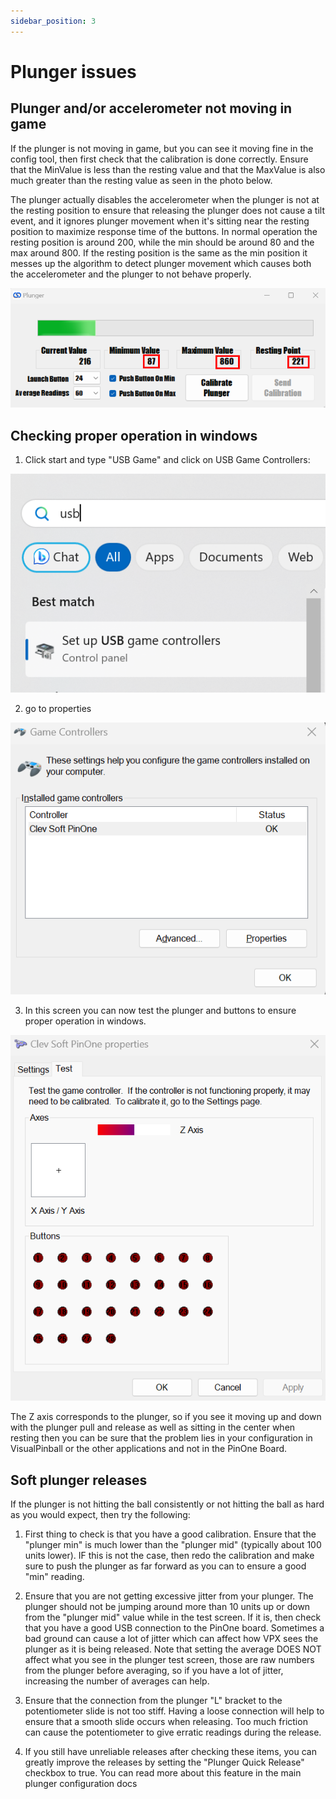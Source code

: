 ```yaml
---
sidebar_position: 3
---
```


# Plunger issues 

## Plunger and/or accelerometer not moving in game

If the plunger is not moving in game, but you can see it moving fine in the config tool, then first check that the calibration is done correctly. Ensure that the MinValue is less than the resting value and that the MaxValue is also much greater than the resting value as seen in the photo below.

The plunger actually disables the accelerometer when the plunger is not at the resting position to ensure that releasing the plunger does not cause a tilt event, and it ignores plunger movement when it's sitting near the resting position to maximize response time of the buttons. In normal operation the resting position is around 200, while the min should be around 80 and the max around 800. If the resting position is the same as the min position it messes up the algorithm to detect plunger movement which causes both the accelerometer and the plunger to not behave properly.

![Plunger Calibration](./img/plunger.png)

## Checking proper operation in windows

1. Click start and type "USB Game" and click on USB Game Controllers:

![USB Game Controllers](./img/popper1.png)

2. go to properties

![USB Game Controllers](./img/popper2.png)

3. In this screen you can now test the plunger and buttons to ensure proper operation in windows.

![USB Game Controllers](./img/popper6.png)

The Z axis corresponds to the plunger, so if you see it moving up and down with the plunger pull and release as well as sitting in the center when resting then you can be sure that the problem lies in your configuration in VisualPinball or the other applications and not in the PinOne Board.

## Soft plunger releases

If the plunger is not hitting the ball consistently or not hitting the ball as hard as you would expect, then try the following:

1. First thing to check is that you have a good calibration. Ensure that the "plunger min" is much lower than the "plunger mid" (typically about 100 units lower). IF this is not the case, then redo the calibration and make sure to push the plunger as far forward as you can to ensure a good "min" reading.

2. Ensure that you are not getting excessive jitter from your plunger. The plunger should not be jumping around more than 10 units up or down from the "plunger mid" value while in the test screen. If it is, then check that you have a good USB connection to the PinOne board. Sometimes a bad ground can cause a lot of jitter which can affect how VPX sees the plunger as it is being released. Note that setting the average DOES NOT affect what you see in the plunger test screen, those are raw numbers from the plunger before averaging, so if you have a lot of jitter, increasing the number of averages can help.

3. Ensure that the connection from the plunger "L" bracket to the potentiometer slide is not too stiff. Having a loose connection will help to ensure that a smooth slide occurs when releasing. Too much friction can cause the potentiometer to give erratic readings during the release.

4. If you still have unreliable releases after checking these items, you can greatly improve the releases by setting the "Plunger Quick Release" checkbox to true. You can read more about this feature in the main plunger configuration docs